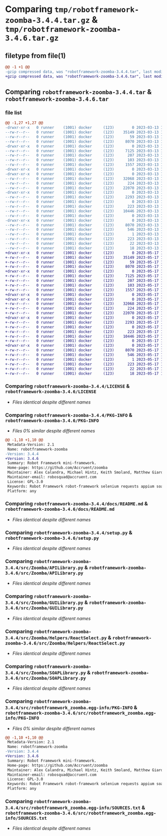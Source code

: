 # Comparing `tmp/robotframework-zoomba-3.4.4.tar.gz` & `tmp/robotframework-zoomba-3.4.6.tar.gz`

## filetype from file(1)

```diff
@@ -1 +1 @@
-gzip compressed data, was "robotframework-zoomba-3.4.4.tar", last modified: Mon Mar 13 18:25:01 2023, max compression
+gzip compressed data, was "robotframework-zoomba-3.4.6.tar", last modified: Wed May 17 19:38:05 2023, max compression
```

## Comparing `robotframework-zoomba-3.4.4.tar` & `robotframework-zoomba-3.4.6.tar`

### file list

```diff
@@ -1,27 +1,27 @@
-drwxr-xr-x   0 runner    (1001) docker     (123)        0 2023-03-13 18:25:01.431602 robotframework-zoomba-3.4.4/
--rw-r--r--   0 runner    (1001) docker     (123)    35149 2023-03-13 18:24:52.000000 robotframework-zoomba-3.4.4/LICENSE
--rw-r--r--   0 runner    (1001) docker     (123)       59 2023-03-13 18:24:52.000000 robotframework-zoomba-3.4.4/MANIFEST.in
--rw-r--r--   0 runner    (1001) docker     (123)     8070 2023-03-13 18:25:01.431602 robotframework-zoomba-3.4.4/PKG-INFO
-drwxr-xr-x   0 runner    (1001) docker     (123)        0 2023-03-13 18:25:01.431602 robotframework-zoomba-3.4.4/docs/
--rw-r--r--   0 runner    (1001) docker     (123)     7125 2023-03-13 18:24:52.000000 robotframework-zoomba-3.4.4/docs/README.md
--rw-r--r--   0 runner    (1001) docker     (123)      207 2023-03-13 18:24:52.000000 robotframework-zoomba-3.4.4/requirements.txt
--rw-r--r--   0 runner    (1001) docker     (123)      103 2023-03-13 18:25:01.431602 robotframework-zoomba-3.4.4/setup.cfg
--rw-r--r--   0 runner    (1001) docker     (123)     1557 2023-03-13 18:24:52.000000 robotframework-zoomba-3.4.4/setup.py
-drwxr-xr-x   0 runner    (1001) docker     (123)        0 2023-03-13 18:25:01.431602 robotframework-zoomba-3.4.4/src/
-drwxr-xr-x   0 runner    (1001) docker     (123)        0 2023-03-13 18:25:01.431602 robotframework-zoomba-3.4.4/src/Zoomba/
--rw-r--r--   0 runner    (1001) docker     (123)    32068 2023-03-13 18:24:52.000000 robotframework-zoomba-3.4.4/src/Zoomba/APILibrary.py
--rw-r--r--   0 runner    (1001) docker     (123)      224 2023-03-13 18:24:52.000000 robotframework-zoomba-3.4.4/src/Zoomba/DesktopLibrary.py
--rw-r--r--   0 runner    (1001) docker     (123)    22070 2023-03-13 18:24:52.000000 robotframework-zoomba-3.4.4/src/Zoomba/GUILibrary.py
-drwxr-xr-x   0 runner    (1001) docker     (123)        0 2023-03-13 18:25:01.431602 robotframework-zoomba-3.4.4/src/Zoomba/Helpers/
--rw-r--r--   0 runner    (1001) docker     (123)     2293 2023-03-13 18:24:52.000000 robotframework-zoomba-3.4.4/src/Zoomba/Helpers/ReactSelect.py
--rw-r--r--   0 runner    (1001) docker     (123)        0 2023-03-13 18:24:52.000000 robotframework-zoomba-3.4.4/src/Zoomba/Helpers/__init__.py
--rw-r--r--   0 runner    (1001) docker     (123)      223 2023-03-13 18:24:52.000000 robotframework-zoomba-3.4.4/src/Zoomba/MobileLibrary.py
--rw-r--r--   0 runner    (1001) docker     (123)    10446 2023-03-13 18:24:52.000000 robotframework-zoomba-3.4.4/src/Zoomba/SOAPLibrary.py
--rw-r--r--   0 runner    (1001) docker     (123)        0 2023-03-13 18:24:52.000000 robotframework-zoomba-3.4.4/src/Zoomba/__init__.py
-drwxr-xr-x   0 runner    (1001) docker     (123)        0 2023-03-13 18:25:01.431602 robotframework-zoomba-3.4.4/src/robotframework_zoomba.egg-info/
--rw-r--r--   0 runner    (1001) docker     (123)     8070 2023-03-13 18:25:01.000000 robotframework-zoomba-3.4.4/src/robotframework_zoomba.egg-info/PKG-INFO
--rw-r--r--   0 runner    (1001) docker     (123)      546 2023-03-13 18:25:01.000000 robotframework-zoomba-3.4.4/src/robotframework_zoomba.egg-info/SOURCES.txt
--rw-r--r--   0 runner    (1001) docker     (123)        1 2023-03-13 18:25:01.000000 robotframework-zoomba-3.4.4/src/robotframework_zoomba.egg-info/dependency_links.txt
--rw-r--r--   0 runner    (1001) docker     (123)      223 2023-03-13 18:25:01.000000 robotframework-zoomba-3.4.4/src/robotframework_zoomba.egg-info/requires.txt
--rw-r--r--   0 runner    (1001) docker     (123)       22 2023-03-13 18:25:01.000000 robotframework-zoomba-3.4.4/src/robotframework_zoomba.egg-info/top_level.txt
--rw-r--r--   0 runner    (1001) docker     (123)       18 2023-03-13 18:24:52.000000 robotframework-zoomba-3.4.4/version.py
+drwxr-xr-x   0 runner    (1001) docker     (123)        0 2023-05-17 19:38:05.411110 robotframework-zoomba-3.4.6/
+-rw-r--r--   0 runner    (1001) docker     (123)    35149 2023-05-17 19:37:50.000000 robotframework-zoomba-3.4.6/LICENSE
+-rw-r--r--   0 runner    (1001) docker     (123)       59 2023-05-17 19:37:50.000000 robotframework-zoomba-3.4.6/MANIFEST.in
+-rw-r--r--   0 runner    (1001) docker     (123)     8070 2023-05-17 19:38:05.411110 robotframework-zoomba-3.4.6/PKG-INFO
+drwxr-xr-x   0 runner    (1001) docker     (123)        0 2023-05-17 19:38:05.407110 robotframework-zoomba-3.4.6/docs/
+-rw-r--r--   0 runner    (1001) docker     (123)     7125 2023-05-17 19:37:50.000000 robotframework-zoomba-3.4.6/docs/README.md
+-rw-r--r--   0 runner    (1001) docker     (123)      207 2023-05-17 19:37:50.000000 robotframework-zoomba-3.4.6/requirements.txt
+-rw-r--r--   0 runner    (1001) docker     (123)      103 2023-05-17 19:38:05.411110 robotframework-zoomba-3.4.6/setup.cfg
+-rw-r--r--   0 runner    (1001) docker     (123)     1557 2023-05-17 19:37:50.000000 robotframework-zoomba-3.4.6/setup.py
+drwxr-xr-x   0 runner    (1001) docker     (123)        0 2023-05-17 19:38:05.407110 robotframework-zoomba-3.4.6/src/
+drwxr-xr-x   0 runner    (1001) docker     (123)        0 2023-05-17 19:38:05.411110 robotframework-zoomba-3.4.6/src/Zoomba/
+-rw-r--r--   0 runner    (1001) docker     (123)    32068 2023-05-17 19:37:50.000000 robotframework-zoomba-3.4.6/src/Zoomba/APILibrary.py
+-rw-r--r--   0 runner    (1001) docker     (123)      224 2023-05-17 19:37:50.000000 robotframework-zoomba-3.4.6/src/Zoomba/DesktopLibrary.py
+-rw-r--r--   0 runner    (1001) docker     (123)    22070 2023-05-17 19:37:50.000000 robotframework-zoomba-3.4.6/src/Zoomba/GUILibrary.py
+drwxr-xr-x   0 runner    (1001) docker     (123)        0 2023-05-17 19:38:05.411110 robotframework-zoomba-3.4.6/src/Zoomba/Helpers/
+-rw-r--r--   0 runner    (1001) docker     (123)     2293 2023-05-17 19:37:50.000000 robotframework-zoomba-3.4.6/src/Zoomba/Helpers/ReactSelect.py
+-rw-r--r--   0 runner    (1001) docker     (123)        0 2023-05-17 19:37:50.000000 robotframework-zoomba-3.4.6/src/Zoomba/Helpers/__init__.py
+-rw-r--r--   0 runner    (1001) docker     (123)      223 2023-05-17 19:37:50.000000 robotframework-zoomba-3.4.6/src/Zoomba/MobileLibrary.py
+-rw-r--r--   0 runner    (1001) docker     (123)    10446 2023-05-17 19:37:50.000000 robotframework-zoomba-3.4.6/src/Zoomba/SOAPLibrary.py
+-rw-r--r--   0 runner    (1001) docker     (123)        0 2023-05-17 19:37:50.000000 robotframework-zoomba-3.4.6/src/Zoomba/__init__.py
+drwxr-xr-x   0 runner    (1001) docker     (123)        0 2023-05-17 19:38:05.411110 robotframework-zoomba-3.4.6/src/robotframework_zoomba.egg-info/
+-rw-r--r--   0 runner    (1001) docker     (123)     8070 2023-05-17 19:38:05.000000 robotframework-zoomba-3.4.6/src/robotframework_zoomba.egg-info/PKG-INFO
+-rw-r--r--   0 runner    (1001) docker     (123)      546 2023-05-17 19:38:05.000000 robotframework-zoomba-3.4.6/src/robotframework_zoomba.egg-info/SOURCES.txt
+-rw-r--r--   0 runner    (1001) docker     (123)        1 2023-05-17 19:38:05.000000 robotframework-zoomba-3.4.6/src/robotframework_zoomba.egg-info/dependency_links.txt
+-rw-r--r--   0 runner    (1001) docker     (123)      223 2023-05-17 19:38:05.000000 robotframework-zoomba-3.4.6/src/robotframework_zoomba.egg-info/requires.txt
+-rw-r--r--   0 runner    (1001) docker     (123)       22 2023-05-17 19:38:05.000000 robotframework-zoomba-3.4.6/src/robotframework_zoomba.egg-info/top_level.txt
+-rw-r--r--   0 runner    (1001) docker     (123)       18 2023-05-17 19:37:50.000000 robotframework-zoomba-3.4.6/version.py
```

### Comparing `robotframework-zoomba-3.4.4/LICENSE` & `robotframework-zoomba-3.4.6/LICENSE`

 * *Files identical despite different names*

### Comparing `robotframework-zoomba-3.4.4/PKG-INFO` & `robotframework-zoomba-3.4.6/PKG-INFO`

 * *Files 0% similar despite different names*

```diff
@@ -1,10 +1,10 @@
 Metadata-Version: 2.1
 Name: robotframework-zoomba
-Version: 3.4.4
+Version: 3.4.6
 Summary: Robot Framework mini-framework.
 Home-page: https://github.com/Accruent/zoomba
 Maintainer: Alex Calandra, Michael Hintz, Keith Smoland, Matthew Giardina, Brandon Wolfe, Neil Howell, Tommy Hoang
 Maintainer-email: robosquad@accruent.com
 License: GPL-3.0
 Keywords: Robot Framework robot-framework selenium requests appium soap winappdriver appium robotframeworkdesktop windows zoomba python robotframework-library appium-windows appiumlibrary api-rest api soap-api appium-mobile mobile
 Platform: any
```

### Comparing `robotframework-zoomba-3.4.4/docs/README.md` & `robotframework-zoomba-3.4.6/docs/README.md`

 * *Files identical despite different names*

### Comparing `robotframework-zoomba-3.4.4/setup.py` & `robotframework-zoomba-3.4.6/setup.py`

 * *Files identical despite different names*

### Comparing `robotframework-zoomba-3.4.4/src/Zoomba/APILibrary.py` & `robotframework-zoomba-3.4.6/src/Zoomba/APILibrary.py`

 * *Files identical despite different names*

### Comparing `robotframework-zoomba-3.4.4/src/Zoomba/GUILibrary.py` & `robotframework-zoomba-3.4.6/src/Zoomba/GUILibrary.py`

 * *Files identical despite different names*

### Comparing `robotframework-zoomba-3.4.4/src/Zoomba/Helpers/ReactSelect.py` & `robotframework-zoomba-3.4.6/src/Zoomba/Helpers/ReactSelect.py`

 * *Files identical despite different names*

### Comparing `robotframework-zoomba-3.4.4/src/Zoomba/SOAPLibrary.py` & `robotframework-zoomba-3.4.6/src/Zoomba/SOAPLibrary.py`

 * *Files identical despite different names*

### Comparing `robotframework-zoomba-3.4.4/src/robotframework_zoomba.egg-info/PKG-INFO` & `robotframework-zoomba-3.4.6/src/robotframework_zoomba.egg-info/PKG-INFO`

 * *Files 0% similar despite different names*

```diff
@@ -1,10 +1,10 @@
 Metadata-Version: 2.1
 Name: robotframework-zoomba
-Version: 3.4.4
+Version: 3.4.6
 Summary: Robot Framework mini-framework.
 Home-page: https://github.com/Accruent/zoomba
 Maintainer: Alex Calandra, Michael Hintz, Keith Smoland, Matthew Giardina, Brandon Wolfe, Neil Howell, Tommy Hoang
 Maintainer-email: robosquad@accruent.com
 License: GPL-3.0
 Keywords: Robot Framework robot-framework selenium requests appium soap winappdriver appium robotframeworkdesktop windows zoomba python robotframework-library appium-windows appiumlibrary api-rest api soap-api appium-mobile mobile
 Platform: any
```

### Comparing `robotframework-zoomba-3.4.4/src/robotframework_zoomba.egg-info/SOURCES.txt` & `robotframework-zoomba-3.4.6/src/robotframework_zoomba.egg-info/SOURCES.txt`

 * *Files identical despite different names*

